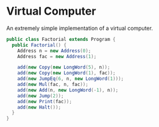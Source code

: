 # Virtual Computer

An extremely simple implementation of a virtual computer.

```java
public class Factorial extends Program {
  public Factorial() {
    Address n = new Address(0);
    Address fac = new Address(1);

    add(new Copy(new LongWord(5), n));
    add(new Copy(new LongWord(1), fac));
    add(new JumpEq(6, n, new LongWord(1)));
    add(new Mul(fac, n, fac));
    add(new Add(n, new LongWord(-1), n));
    add(new Jump(2));
    add(new Print(fac));
    add(new Halt());
  }
}
```

